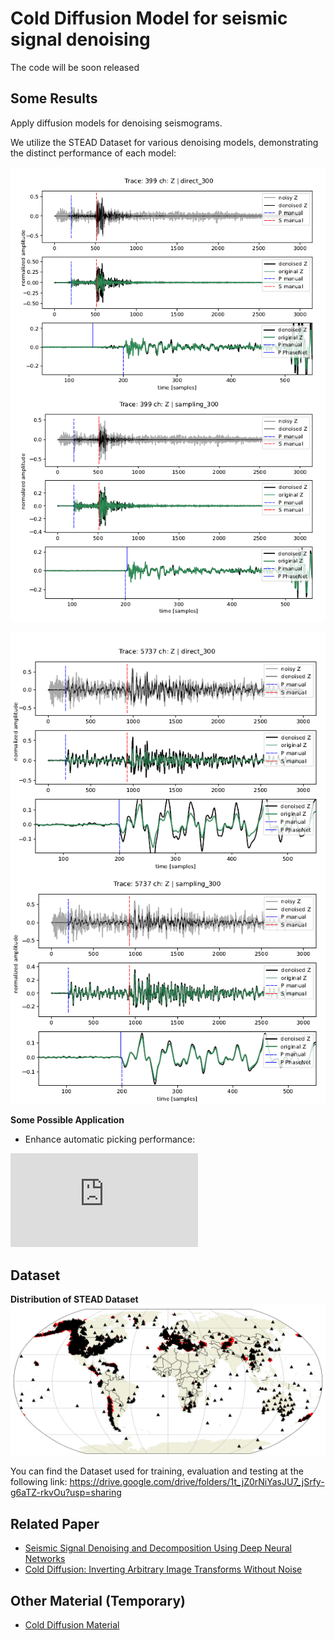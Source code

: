 # Cold Diffusion Model for seismic signal denoising

The code will be soon released

## Some Results
Apply diffusion models for denoising seismograms. 

We utilize the STEAD Dataset for various denoising models, demonstrating the distinct performance of each model:

![image](https://github.com/Daniele-Trappolini/Diffusion-Model-for-Earthquake/blob/main/Images/399.png)


![image](https://github.com/Daniele-Trappolini/Diffusion-Model-for-Earthquake/blob/main/Images/5737.png)

**Some Possible Application**

- Enhance automatic picking performance:

![image](https://github.com/Daniele-Trappolini/Diffusion-Model-for-Earthquake/blob/main/Images/picker.pdf)

## Dataset

**Distribution of STEAD Dataset**
![image](https://github.com/Daniele-Trappolini/Diffusion-Model-for-Earthquake/blob/main/Images/Stead_dataset.png)

You can find the Dataset used for training, evaluation and testing at the following link: https://drive.google.com/drive/folders/1t_jZ0rNiYasJU7_jSrfy-g6aTZ-rkvOu?usp=sharing

## Related Paper
* [Seismic Signal Denoising and Decomposition Using Deep Neural Networks](https://arxiv.org/abs/1811.02695)
* [Cold Diffusion: Inverting Arbitrary Image Transforms Without Noise](https://arxiv.org/abs/2208.09392)

## Other Material (Temporary)
* [Cold Diffusion Material](https://nimble-capri-8e2.notion.site/Cold-Diffusion-b3a6bdce9c2d4c0097aeb814bb86b2ea?pvs=4)
